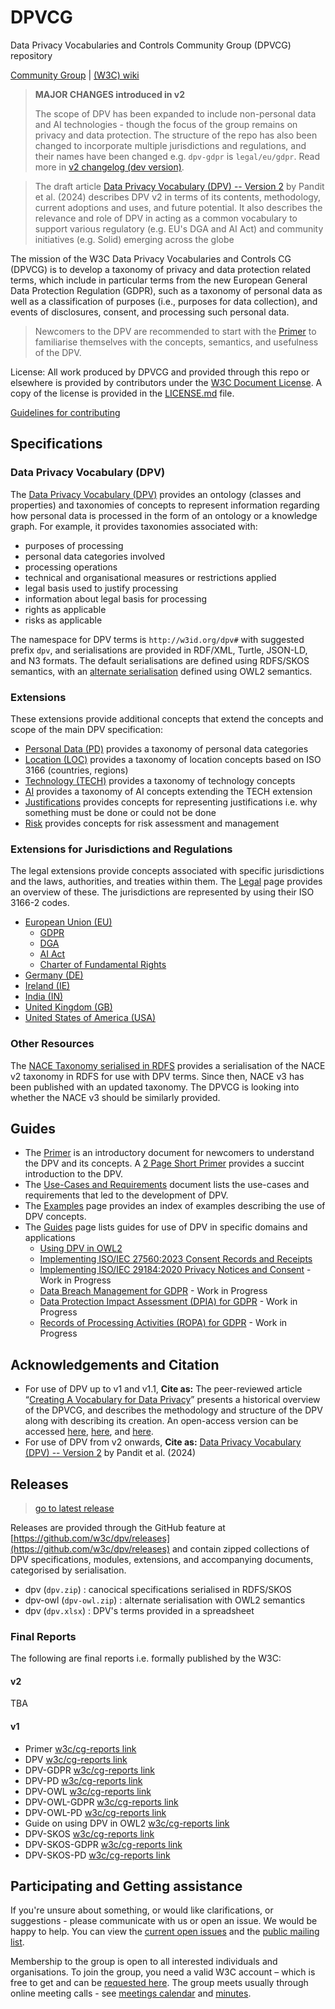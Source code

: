 # DPVCG
Data Privacy Vocabularies and Controls Community Group (DPVCG) repository

[Community Group](https://www.w3.org/community/dpvcg/) | [(W3C) wiki](https://www.w3.org/community/dpvcg/wiki/Main_Page)
  
> **MAJOR CHANGES introduced in v2**
>
> The scope of DPV has been expanded to include non-personal data and AI technologies - though the focus of the group remains on privacy and data protection. The structure of the repo has also been changed to incorporate multiple jurisdictions and regulations, and their names have been changed e.g. `dpv-gdpr` is `legal/eu/gdpr`. Read more in [v2 changelog (dev version)](https://dev.dpvcg.org/2.0/changelog). 

> The draft article [Data Privacy Vocabulary (DPV) -- Version 2](https://arxiv.org/abs/2404.13426) by Pandit et al. (2024) describes DPV v2 in terms of its contents, methodology, current adoptions and uses, and future potential. It also describes the relevance and role of DPV in acting as a common vocabulary to support various regulatory (e.g. EU's DGA and AI Act) and community initiatives (e.g. Solid) emerging across the globe

The mission of the W3C Data Privacy Vocabularies and Controls CG (DPVCG) is to develop a taxonomy of privacy and data protection related terms, which include in particular terms from the new European General Data Protection Regulation (GDPR), such as a taxonomy of personal data as well as a classification of purposes (i.e., purposes for data collection), and events of disclosures, consent, and processing such personal data.

> Newcomers to the DPV are recommended to start with the [Primer](https://w3id.org/dpv/primer) to familiarise themselves with the concepts, semantics, and usefulness of the DPV.

License: All work produced by DPVCG and provided through this repo or elsewhere is provided by contributors under the [W3C Document License](https://www.w3.org/Consortium/Legal/2015/doc-license). A copy of the license is provided in the [LICENSE.md](./LICENSE.md) file.

[Guidelines for contributing](https://github.com/w3c/dpv/wiki/contributing)

## Specifications
### Data Privacy Vocabulary (DPV)
The [Data Privacy Vocabulary (DPV)](https://w3id.org/dpv) provides an ontology (classes and properties) and taxonomies of concepts to represent information regarding how personal data is processed in the form of an ontology or a knowledge graph. For example, it provides taxonomies associated with:

* purposes of processing
* personal data categories involved
* processing operations
* technical and organisational measures or restrictions applied
* legal basis used to justify processing
* information about legal basis for processing
* rights as applicable
* risks as applicable

The namespace for DPV terms is `http://w3id.org/dpv#` with suggested prefix `dpv`, and serialisations are provided in RDF/XML, Turtle, JSON-LD, and N3 formats. The default serialisations are defined using RDFS/SKOS semantics, with an [alternate serialisation](https://w3id.org/dpv/dpv-owl) defined using OWL2 semantics.

### Extensions
These extensions provide additional concepts that extend the concepts and scope of the main DPV specification:
- [Personal Data (PD)](https://w3id.org/dpv/pd) provides a taxonomy of personal data categories
- [Location (LOC)](https://w3id.org/dpv/loc) provides a taxonomy of location concepts based on ISO 3166 (countries, regions)
- [Technology (TECH)](https://w3id.org/dpv/tech) provides a taxonomy of technology concepts
- [AI](https://w3id.org/dpv/ai) provides a taxonomy of AI concepts extending the TECH extension
- [Justifications](https://w3id.org/dpv/justifications) provides concepts for representing justifications i.e. why something must be done or could not be done
- [Risk](https://w3id.org/dpv/risk) provides concepts for risk assessment and management

### Extensions for Jurisdictions and Regulations
The legal extensions provide concepts associated with specific jurisdictions and the laws, authorities, and treaties within them. The [Legal](https://w3id.org/dpv/legal) page provides an overview of these. The jurisdictions are represented by using their ISO 3166-2 codes.

- [European Union (EU)](https://w3id.org/dpv/legal/eu)
    - [GDPR](https://w3id.org/dpv/legal/eu/gdpr)
    - [DGA](https://w3id.org/dpv/legal/eu/dga)
    - [AI Act](https://w3id.org/dpv/legal/eu/aiact)
    - [Charter of Fundamental Rights](https://w3id.org/dpv/legal/eu/rights)
- [Germany (DE)](https://w3id.org/dpv/legal/de)
- [Ireland (IE)](https://w3id.org/dpv/legal/ie)
- [India (IN)](https://w3id.org/dpv/legal/in)
- [United Kingdom (GB)](https://w3id.org/dpv/legal/gb)
- [United States of America (USA)](https://w3id.org/dpv/legal/usa)

### Other Resources
The [NACE Taxonomy serialised in RDFS](https://w3id.org/dpv/dpv-nace) provides a serialisation of the NACE v2 taxonomy in RDFS for use with DPV terms. Since then, NACE v3 has been published with an updated taxonomy. The DPVCG is looking into whether the NACE v3 should be similarly provided.


## Guides
- The [Primer](https://w3id.org/dpv/primer) is an introductory document for newcomers to understand the DPV and its concepts. A [2 Page Short Primer](https://w3id.org/dpv/primer/short) provides a succint introduction to the DPV. 
- The [Use-Cases and Requirements](https://w3id.org/dpv/use-cases/) document lists the use-cases and requirements that led to the development of DPV. 
- The [Examples](https://w3id.org/dpv/examples/) page provides an index of examples describing the use of DPV concepts.
- The [Guides](https://w3id.org/dpv/guides) page lists guides for use of DPV in specific domains and applications
    - [Using DPV in OWL2](https://w3id.org/dpv/guides/dpv-owl) 
    - [Implementing ISO/IEC 27560:2023 Consent Records and Receipts](https://w3id.org/dpv/guides/consent-27560)
    - [Implementing ISO/IEC 29184:2020 Privacy Notices and Consent](https://w3id.org/dpv/guides/notice-29184) - Work in Progress
    - [Data Breach Management for GDPR](https://w3id.org/dpv/guides/gdpr-data-breach) - Work in Progress
    - [Data Protection Impact Assessment (DPIA) for GDPR](https://w3id.org/dpv/guides/gdpr-dpia) - Work in Progress
    - [Records of Processing Activities (ROPA) for GDPR](https://w3id.org/dpv/guides/gdpr-ropa) - Work in Progress

## Acknowledgements and Citation

*  For use of DPV up to v1 and v1.1, **Cite as:** The peer-reviewed article “[Creating A Vocabulary for Data Privacy](https://link.springer.com/chapter/10.1007%2F978-3-030-33246-4_44)” presents a historical overview of the DPVCG, and describes the methodology and structure of the DPV along with describing its creation. An open-access version can be accessed [here](http://hdl.handle.net/2262/91581), [here](http://doras.dcu.ie/23801/), and [here](https://aic.ai.wu.ac.at/~polleres/publications/pand-etal-2019ODBASE.pdf).
* For use of DPV from v2 onwards, **Cite as:** [Data Privacy Vocabulary (DPV) -- Version 2](https://arxiv.org/abs/2404.13426) by Pandit et al. (2024)

## Releases

> [go to latest release](https://github.com/w3c/dpv/releases/latest)

Releases are provided through the GitHub feature at [https://github.com/w3c/dpv/releases](https://github.com/w3c/dpv/releases) and contain zipped collections of DPV specifications, modules, extensions, and accompanying documents, categorised by serialisation. 

- dpv (`dpv.zip`) : canocical specifications serialised in RDFS/SKOS
- dpv-owl (`dpv-owl.zip`) : alternate serialisation with OWL2 semantics
- dpv (`dpv.xlsx`) : DPV's terms provided in a spreadsheet

### Final Reports

The following are final reports i.e. formally published by the W3C:
#### v2
TBA
#### v1
- Primer [w3c/cg-reports link](https://www.w3.org/community/reports/dpvcg/CG-FINAL-primer-20221205)
- DPV [w3c/cg-reports link](https://www.w3.org/community/reports/dpvcg/CG-FINAL-dpv-20221205)
- DPV-GDPR [w3c/cg-reports link](https://www.w3.org/community/reports/dpvcg/CG-FINAL-dpv-gdpr-20221205)
- DPV-PD [w3c/cg-reports link](https://www.w3.org/community/reports/dpvcg/CG-FINAL-dpv-pd-20221205)
- DPV-OWL [w3c/cg-reports link](https://www.w3.org/community/reports/dpvcg/CG-FINAL-dpv-owl-20221205)
- DPV-OWL-GDPR [w3c/cg-reports link](https://www.w3.org/community/reports/dpvcg/CG-FINAL-dpv-owl-gdpr-20221205)
- DPV-OWL-PD [w3c/cg-reports link](https://www.w3.org/community/reports/dpvcg/CG-FINAL-dpv-owl-pd-20221205)
- Guide on using DPV in OWL2 [w3c/cg-reports link](https://www.w3.org/community/reports/dpvcg/CG-FINAL-guide-dpv-owl-20221006)
- DPV-SKOS [w3c/cg-reports link](https://www.w3.org/community/reports/dpvcg/CG-FINAL-dpv-skos-20221205)
- DPV-SKOS-GDPR [w3c/cg-reports link](https://www.w3.org/community/reports/dpvcg/CG-FINAL-dpv-skos-gdpr-20221205)
- DPV-SKOS-PD [w3c/cg-reports link](https://www.w3.org/community/reports/dpvcg/CG-FINAL-dpv-skos-pd-20221205)

## Participating and Getting assistance

If you're unsure about something, or would like clarifications, or suggestions - please communicate with us or open an issue. We would be happy to help. You can view the [current open issues](https://github.com/w3c/dpv/issues) and the [public mailing list](https://lists.w3.org/Archives/Public/public-dpvcg/).

Membership to the group is open to all interested individuals and organisations. To join the group, you need a valid W3C account – which is free to get and can be [requested here](https://www.w3.org/accounts/request). The group meets usually through online meeting calls - see [meetings calendar](https://www.w3.org/groups/cg/dpvcg/calendar) and [minutes](https://w3id.org/dpv/meetings/).

